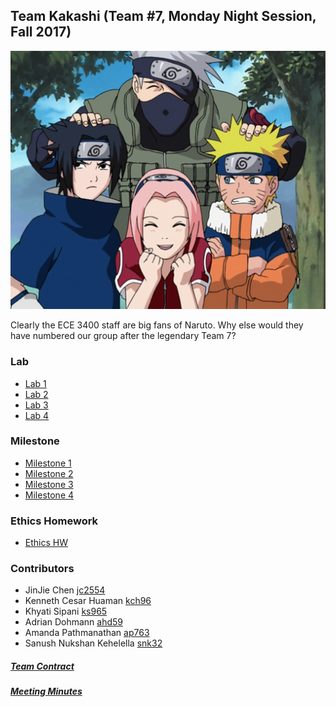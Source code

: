 ## Team Kakashi (Team #7, Monday Night Session, Fall 2017) 

![The team in action.](./docs/image/TEAM_KAKASHI.png)

Clearly the ECE 3400 staff are big fans of Naruto. Why else would they have numbered our group after the legendary Team 7?

### Lab
 - [Lab 1](./docs/lab1)
 - [Lab 2](./docs/lab2)
 - [Lab 3](./docs/lab3)
 - [Lab 4](./docs/lab4)

### Milestone
 - [Milestone 1](./docs/milestone1)
 - [Milestone 2](./docs/milestone2)
 - [Milestone 3](./docs/milestone3)
 - [Milestone 4](./docs/milestone4) 
 
 ### Ethics Homework
 - [Ethics HW](./docs/Ethics_hw)

### Contributors
 - JinJie Chen              [jc2554](mailto:jc2554@cornell.edu)
 - Kenneth Cesar Huaman     [kch96](mailto:kch96@cornell.edu)
 - Khyati Sipani            [ks965](mailto:ks965@cornell.edu)
 - Adrian Dohmann           [ahd59](mailto:ahd59@cornell.edu)
 - Amanda Pathmanathan      [ap763](mailto:ap763@cornell.edu)
 - Sanush Nukshan Kehelella [snk32](mailto:snk32@cornell.edu)  


##### [Team Contract](https://docs.google.com/document/d/198_2G0pXLdzFmWx5OhAtgoEIT7_VQN-TdpwlbIea9Dk/edit?usp=sharing)
##### [Meeting Minutes](https://drive.google.com/drive/folders/0BylhGVebGgo6N3QtZWxnd2c1eFU?usp=sharing)
